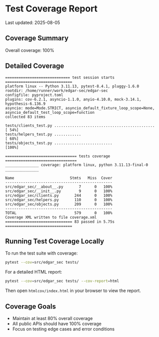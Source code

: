 # Test Coverage Report

Last updated: 2025-08-05

## Coverage Summary

Overall coverage: 100%

## Detailed Coverage

```
============================= test session starts ==============================
platform linux -- Python 3.11.13, pytest-8.4.1, pluggy-1.6.0
rootdir: /home/runner/work/edgar-sec/edgar-sec
configfile: pyproject.toml
plugins: cov-6.2.1, asyncio-1.1.0, anyio-4.10.0, mock-3.14.1, hypothesis-6.136.9
asyncio: mode=Mode.STRICT, asyncio_default_fixture_loop_scope=None, asyncio_default_test_loop_scope=function
collected 83 items

tests/clients_test.py .............................................      [ 54%]
tests/helpers_test.py ............                                       [ 68%]
tests/objects_test.py ..........................                         [100%]

================================ tests coverage ================================
_______________ coverage: platform linux, python 3.11.13-final-0 _______________

Name                         Stmts   Miss  Cover
------------------------------------------------
src/edgar_sec/__about__.py       7      0   100%
src/edgar_sec/__init__.py        9      0   100%
src/edgar_sec/clients.py       244      0   100%
src/edgar_sec/helpers.py       110      0   100%
src/edgar_sec/objects.py       209      0   100%
------------------------------------------------
TOTAL                          579      0   100%
Coverage XML written to file coverage.xml
============================== 83 passed in 5.75s ==============================
```

## Running Test Coverage Locally

To run the test suite with coverage:

```bash
pytest --cov=src/edgar_sec tests/
```

For a detailed HTML report:

```bash
pytest --cov=src/edgar_sec tests/ --cov-report=html
```

Then open `htmlcov/index.html` in your browser to view the report.

## Coverage Goals

- Maintain at least 80% overall coverage
- All public APIs should have 100% coverage
- Focus on testing edge cases and error conditions
